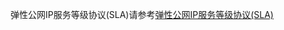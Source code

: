弹性公网IP服务等级协议(SLA)请参考[弹性公网IP服务等级协议(SLA)](https://docs.jdcloud.com/cn/product-service-agreement/elastic-ip--level-agreements-x-sla)
